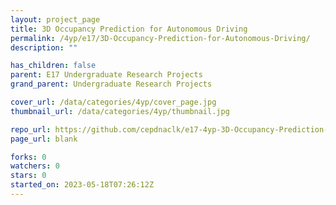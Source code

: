 ```yaml
---
layout: project_page
title: 3D Occupancy Prediction for Autonomous Driving
permalink: /4yp/e17/3D-Occupancy-Prediction-for-Autonomous-Driving/
description: ""

has_children: false
parent: E17 Undergraduate Research Projects
grand_parent: Undergraduate Research Projects

cover_url: /data/categories/4yp/cover_page.jpg
thumbnail_url: /data/categories/4yp/thumbnail.jpg

repo_url: https://github.com/cepdnaclk/e17-4yp-3D-Occupancy-Prediction-for-Autonomous-Driving
page_url: blank

forks: 0
watchers: 0
stars: 0
started_on: 2023-05-18T07:26:12Z
---
```



